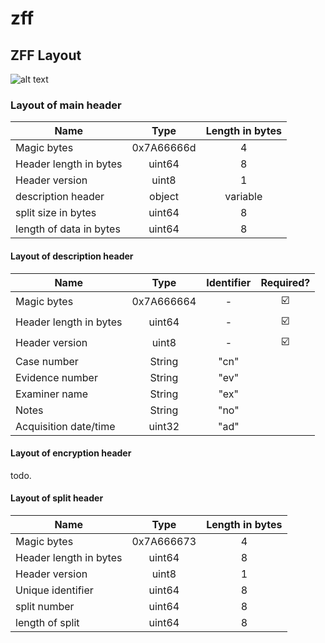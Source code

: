 # zff

## ZFF Layout

![alt text](https://github.com/ph0llux/zff/blob/master/assets/zff_general_layout.png?raw=true)

### Layout of main header

| Name                    |      Type         | Length in bytes |
|-------------------------|:-----------------:|:---------------:|
| Magic bytes             | 0x7A66666d        | 4               |
| Header length in bytes  | uint64            | 8               |
| Header version          | uint8             | 1               |
| description header      | object            | variable        |
| split size in bytes     | uint64            | 8               |
| length of data in bytes | uint64            | 8               |

#### Layout of description header

| Name                   | Type       | Identifier | Required? |
|------------------------|:----------:|:----------:|:---------:|
| Magic bytes            | 0x7A666664 | -          | :ballot_box_with_check: |
| Header length in bytes | uint64     | -          | :ballot_box_with_check: |
| Header version         | uint8      | -          | :ballot_box_with_check: |
| Case number            | String     | "cn"       |           |
| Evidence number        | String     | "ev"       |           |
| Examiner name          | String     | "ex"       |           |
| Notes                  | String     | "no"       |           |
| Acquisition date/time  | uint32     | "ad"       |           |

#### Layout of encryption header

todo.

#### Layout of split header

| Name                   |      Type         | Length in bytes |
|------------------------|:-----------------:|:---------------:|
| Magic bytes            | 0x7A666673        | 4               |
| Header length in bytes | uint64            | 8               |
| Header version         | uint8             | 1               |
| Unique identifier      | uint64			 | 8               |
| split number           | uint64            | 8               |
| length of split        | uint64            | 8               |